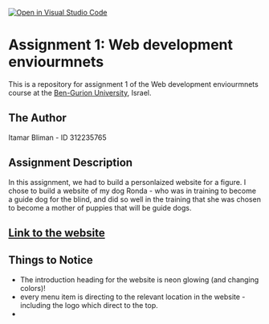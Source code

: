 [![Open in Visual Studio Code](https://classroom.github.com/assets/open-in-vscode-c66648af7eb3fe8bc4f294546bfd86ef473780cde1dea487d3c4ff354943c9ae.svg)](https://classroom.github.com/online_ide?assignment_repo_id=10535527&assignment_repo_type=AssignmentRepo)
# Assignment 1: Web development enviourmnets 
This is a repository for assignment 1 of the Web development enviourmnets course at the [Ben-Gurion University](https://in.bgu.ac.il/), Israel.

## The Author
Itamar Bliman - ID 312235765


## Assignment Description
In this assignment, we had to build a personlaized website for a figure. 
I chose to build a website of my dog Ronda - who was in training to become a guide dog for the blind, and did so well in the training that
she was chosen to become a mother of puppies that will be guide dogs.


## [Link to the website](https://web-development-environments-2023.github.io/312235765/)


## Things to Notice
* The introduction heading for the website is neon glowing (and changing colors)!
* every menu item is directing to the relevant location in the website - including the logo which direct to the top.
* 